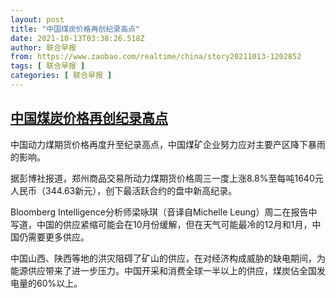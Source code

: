 ```yaml
---
layout: post
title: "中国煤炭价格再创纪录高点"
date: 2021-10-13T03:38:26.518Z
author: 联合早报
from: https://www.zaobao.com/realtime/china/story20211013-1202852
tags: [ 联合早报 ]
categories: [ 联合早报 ]
---
```

<!--1634119680000-->
[中国煤炭价格再创纪录高点](https://www.zaobao.com/realtime/china/story20211013-1202852)
------

<div>
<p>中国动力煤期货价格再度升至纪录高点，中国煤矿企业努力应对主要产区降下暴雨的影响。</p><p>据彭博社报道，郑州商品交易所动力煤期货价格周三一度上涨8.8%至每吨1640元人民币（344.63新元），创下最活跃合约的盘中新高纪录。</p><p>Bloomberg Intelligence分析师梁咏琪（音译自Michelle Leung）周二在报告中写道，中国的供应紧缩可能会在10月份缓解，但在天气可能最冷的12月和1月，中国仍需要更多供应。</p><section id="imu"><div id="dfp-ad-imu1">        </div></section><p>中国山西、陕西等地的洪灾阻碍了矿山的供应，在对经济构成威胁的缺电期间，为能源供应带来了进一步压力。中国开采和消费全球一半以上的供应，煤炭佔全国发电量的60%以上。<br> </p>      <div id="innity-in-post"></div><div id="dfp-ad-midarticlespecial">        </div>
</div>
